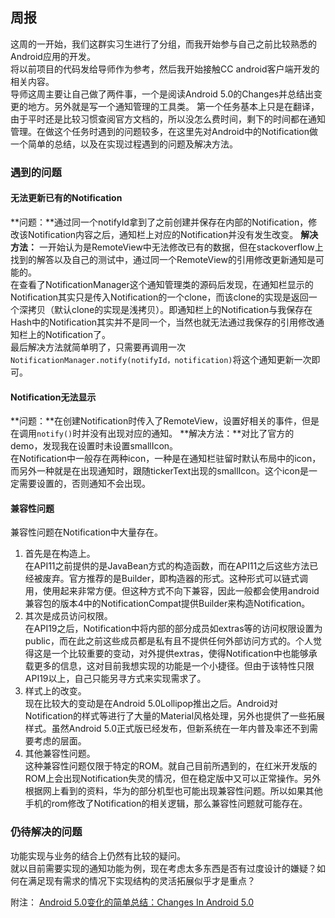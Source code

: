 周报
----------
这周的一开始，我们这群实习生进行了分组，而我开始参与自己之前比较熟悉的Android应用的开发。  
将以前项目的代码发给导师作为参考，然后我开始接触CC android客户端开发的相关内容。  
导师这周主要让自己做了两件事，一个是阅读Android 5.0的Changes并总结出变更的地方。另外就是写一个通知管理的工具类。
第一个任务基本上只是在翻译，由于平时还是比较习惯查阅官方文档的，所以没怎么费时间，剩下的时间都在通知管理。在做这个任务时遇到的问题较多，在这里先对Android中的Notification做一个简单的总结，以及在实现过程遇到的问题及解决方法。  

### 遇到的问题
#### 无法更新已有的Notification
**问题：**通过同一个notifyId拿到了之前创建并保存在内部的Notification，修改该Notification内容之后，通知栏上对应的Notification并没有发生改变。
**解决方法：** 一开始认为是RemoteView中无法修改已有的数据，但在stackoverflow上找到的解答以及自己的测试中，通过同一个RemoteView的引用修改更新通知是可能的。   
在查看了NotificationManager这个通知管理类的源码后发现，在通知栏显示的Notification其实只是传入Notification的一个clone，而该clone的实现是返回一个深拷贝（默认clone的实现是浅拷贝）。即通知栏上的Notification与我保存在Hash中的Notification其实并不是同一个，当然也就无法通过我保存的引用修改通知栏上的Notification了。  
最后解决方法就简单明了，只需要再调用一次`NotificationManager.notify(notifyId，notification)`将这个通知更新一次即可。

#### Notification无法显示
**问题：**在创建Notification时传入了RemoteView，设置好相关的事件，但是在调用`notify()`时并没有出现对应的通知。
**解决方法：**对比了官方的demo，发现我在设置时未设置smallIcon。  
在Notification中一般存在两种icon，一种是在通知栏驻留时默认布局中的icon，而另外一种就是在出现通知时，跟随tickerText出现的smallIcon。这个icon是一定需要设置的，否则通知不会出现。

#### 兼容性问题
兼容性问题在Notification中大量存在。  
1. 首先是在构造上。  
在API11之前提供的是JavaBean方式的构造函数，而在API11之后这些方法已经被废弃。官方推荐的是Builder，即构造器的形式。这种形式可以链式调用，使用起来非常方便。但这种方式不向下兼容，因此一般都会使用android兼容包的版本4中的NotificationCompat提供Builder来构造Notification。  
2. 其次是成员访问权限。  
在API19之后，Notification中将内部的部分成员如extras等的访问权限设置为public，而在此之前这些成员都是私有且不提供任何外部访问方式的。个人觉得这是一个比较重要的变动，对外提供extras，使得Notification中也能够承载更多的信息，这对目前我想实现的功能是一个小捷径。但由于该特性只限API19以上，自己只能另寻方式来实现需求了。
3. 样式上的改变。  
现在比较大的变动是在Android 5.0Lollipop推出之后。Android对Notification的样式等进行了大量的Material风格处理，另外也提供了一些拓展样式。虽然Android 5.0正式版已经发布，但新系统在一年内普及率还不到需要考虑的层面。  
4. 其他兼容性问题。  
这种兼容性问题仅限于特定的ROM。就自己目前所遇到的，在红米开发版的ROM上会出现Notification失灵的情况，但在稳定版中又可以正常操作。另外根据网上看到的资料，华为的部分机型也可能出现兼容性问题。所以如果其他手机的rom修改了Notification的相关逻辑，那么兼容性问题就可能存在。

### 仍待解决的问题
功能实现与业务的结合上仍然有比较的疑问。  
就以目前需要实现的通知功能为例，现在考虑太多东西是否有过度设计的嫌疑？如何在满足现有需求的情况下实现结构的灵活拓展似乎才是重点？  

附注：
[Android 5.0变化的简单总结：Changes In Android 5.0][Lollipop]

[Lollipop]: https://github.com/BrainKu/JsonParser/blob/master/New%20changes%20in%20Lollipop%20.md